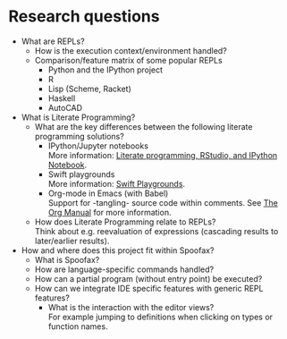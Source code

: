 # Research questions

- What are REPLs?
	- How is the execution context/environment handled?
	- Comparison/feature matrix of some popular REPLs
		- Python and the IPython project
		- R
		- Lisp (Scheme, Racket)
		- Haskell
		- AutoCAD
- What is Literate Programming?
	- What are the key differences between the following literate programming solutions?
		- IPython/Jupyter notebooks  
		More information: [Literate programming, RStudio, and IPython Notebook](https://biowize.wordpress.com/2015/03/13/literate-programming-rstudio-and-ipython-notebook/).
		- Swift playgrounds  
		More information: [Swift Playgrounds](https://developer.apple.com/library/ios/recipes/Playground_Help/Chapters/AboutPlaygrounds.html).
		- Org-mode in Emacs (with Babel)  
		Support for -tangling- source code within comments. See [The Org Manual](http://orgmode.org/manual/Working-with-source-code.html#Working-with-source-code) for more information.
	- How does Literate Programming relate to REPLs?  
	Think about e.g. reevaluation of expressions (cascading results to later/earlier results).
- How and where does this project fit within Spoofax?
	- What is Spoofax?
	- How are language-specific commands handled?
	- How can a partial program (without entry point) be executed?
	- How can we integrate IDE specific features with generic REPL features?
		- What is the interaction with the editor views?  
		For example jumping to definitions when clicking on types or function names.

